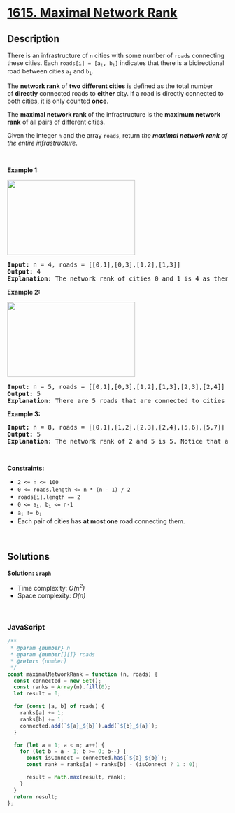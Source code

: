 # [1615. Maximal Network Rank](https://leetcode.com/problems/maximal-network-rank)

## Description

<div class="xFUwe" data-track-load="description_content"><p>There is an infrastructure of <code>n</code> cities with some number of <code>roads</code> connecting these cities. Each <code>roads[i] = [a<sub>i</sub>, b<sub>i</sub>]</code> indicates that there is a bidirectional road between cities <code>a<sub>i</sub></code> and <code>b<sub>i</sub></code>.</p>

<p>The <strong>network rank</strong><em> </em>of <strong>two different cities</strong> is defined as the total number of&nbsp;<strong>directly</strong> connected roads to <strong>either</strong> city. If a road is directly connected to both cities, it is only counted <strong>once</strong>.</p>

<p>The <strong>maximal network rank </strong>of the infrastructure is the <strong>maximum network rank</strong> of all pairs of different cities.</p>

<p>Given the integer <code>n</code> and the array <code>roads</code>, return <em>the <strong>maximal network rank</strong> of the entire infrastructure</em>.</p>

<p>&nbsp;</p>
<p><strong class="example">Example 1:</strong></p>

<p><strong><img alt="" src="https://assets.leetcode.com/uploads/2020/09/21/ex1.png" style="width: 292px; height: 172px;"></strong></p>

<pre><strong>Input:</strong> n = 4, roads = [[0,1],[0,3],[1,2],[1,3]]
<strong>Output:</strong> 4
<strong>Explanation:</strong> The network rank of cities 0 and 1 is 4 as there are 4 roads that are connected to either 0 or 1. The road between 0 and 1 is only counted once.
</pre>

<p><strong class="example">Example 2:</strong></p>

<p><strong><img alt="" src="https://assets.leetcode.com/uploads/2020/09/21/ex2.png" style="width: 292px; height: 172px;"></strong></p>

<pre><strong>Input:</strong> n = 5, roads = [[0,1],[0,3],[1,2],[1,3],[2,3],[2,4]]
<strong>Output:</strong> 5
<strong>Explanation:</strong> There are 5 roads that are connected to cities 1 or 2.
</pre>

<p><strong class="example">Example 3:</strong></p>

<pre><strong>Input:</strong> n = 8, roads = [[0,1],[1,2],[2,3],[2,4],[5,6],[5,7]]
<strong>Output:</strong> 5
<strong>Explanation:</strong> The network rank of 2 and 5 is 5. Notice that all the cities do not have to be connected.
</pre>

<p>&nbsp;</p>
<p><strong>Constraints:</strong></p>

<ul>
	<li><code>2 &lt;= n &lt;= 100</code></li>
	<li><code>0 &lt;= roads.length &lt;= n * (n - 1) / 2</code></li>
	<li><code>roads[i].length == 2</code></li>
	<li><code>0 &lt;= a<sub>i</sub>, b<sub>i</sub>&nbsp;&lt;= n-1</code></li>
	<li><code>a<sub>i</sub>&nbsp;!=&nbsp;b<sub>i</sub></code></li>
	<li>Each&nbsp;pair of cities has <strong>at most one</strong> road connecting them.</li>
</ul>
</div>

<p>&nbsp;</p>

## Solutions

**Solution: `Graph`**

- Time complexity: <em>O(n<sup>2</sup>)</em>
- Space complexity: <em>O(n)</em>

<p>&nbsp;</p>

### **JavaScript**

```js
/**
 * @param {number} n
 * @param {number[][]} roads
 * @return {number}
 */
const maximalNetworkRank = function (n, roads) {
  const connected = new Set();
  const ranks = Array(n).fill(0);
  let result = 0;

  for (const [a, b] of roads) {
    ranks[a] += 1;
    ranks[b] += 1;
    connected.add(`${a}_${b}`).add(`${b}_${a}`);
  }

  for (let a = 1; a < n; a++) {
    for (let b = a - 1; b >= 0; b--) {
      const isConnect = connected.has(`${a}_${b}`);
      const rank = ranks[a] + ranks[b] - (isConnect ? 1 : 0);

      result = Math.max(result, rank);
    }
  }
  return result;
};
```
